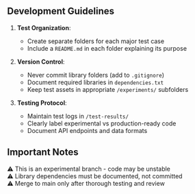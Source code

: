 
## Development Guidelines
1. **Test Organization**:
   - Create separate folders for each major test case
   - Include a `README.md` in each folder explaining its purpose

2. **Version Control**:
   - Never commit library folders (add to `.gitignore`)
   - Document required libraries in `dependencies.txt`
   - Keep test assets in appropriate `/experiments/` subfolders

3. **Testing Protocol**:
   - Maintain test logs in `/test-results/`
   - Clearly label experimental vs production-ready code
   - Document API endpoints and data formats

## Important Notes
⚠️ This is an experimental branch - code may be unstable  
⚠️ Library dependencies must be documented, not committed  
⚠️ Merge to main only after thorough testing and review
